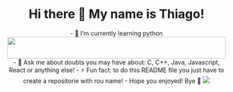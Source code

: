 <center>
  <h1> Hi there 👋 My name is Thiago!</h1>
  - 🌱 I’m currently learning python 
     <img src="https://i.pinimg.com/originals/88/15/63/881563d6444b370fa4ceea0c3183bb4c.gif" href="#" width="100%" height="50px" style="overflow:hidden"/>
  - 💬 Ask me about doubts you may have about: C, C++, Java, Javascript, React or anything else!
  - ⚡ Fun fact: to do this README file you just have to create a repositorie with rou name!
  - Hope you enjoyed! Bye 👋
  <img src="https://pa1.narvii.com/6989/dde19972c93cfe626a69b72106095a19346215f7r1-287-400_hq.gif" href="#"/>
</center>

<!--
**Thiaguinho27/Thiaguinho27** is a ✨ _special_ ✨ repository because its `README.md` (this file) appears on your GitHub profile.

Here are some ideas to get you started:

- 🔭 I’m currently working on ...
- 🌱 I’m currently learning ...
- 👯 I’m looking to collaborate on ...
- 🤔 I’m looking for help with ...
- 💬 Ask me about ...
- 📫 How to reach me: ...
- 😄 Pronouns: ...
- ⚡ Fun fact: ...
-->
